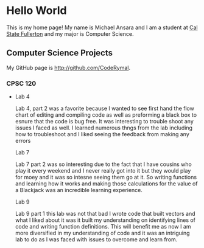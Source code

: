 # Hello World

This is my home page! My name is Michael Ansara and I am a student at [Cal State Fullerton](http://www.fullerton.edu/) and my major is Computer Science.

## Computer Science Projects

My GitHub page is http://github.com/CodeRymal.

### CPSC 120

* Lab 4

    Lab 4, part 2 was a favorite because I wanted to see first hand the flow chart of editing and compiling code as well as preforming a black box to esnure that the code is bug free. It was interesting to trouble shoot any issues I faced as well. I learned numerous thngs from the lab including how to troubleshoot and I liked seeing the feedback from making any errors

  Lab 7

    Lab 7 part 2 was so interesting due to the fact that I have cousins who play it every weekend and I never really got into it but they would play for moey and it was so intesne seeing them go at it. So writing functions and learning how it works and making those calculations for the value of a Blackjack was an incredible learning experience.

  Lab 9
    
    Lab 9 part 1 this lab was not that bad I wrote code that built vectors and what I liked about it was it built my understanding on identifying lines of code and writing function definitions. This will benefit me as now I am more diversified in my understanding of code and it was an intriguing lab to do as I was faced with issues to overcome and learn from.

    